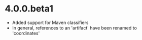 # 4.0.0.beta1

* Added support for Maven classifiers
* In general, references to an 'artifact' have been renamed to 'coordinates'
